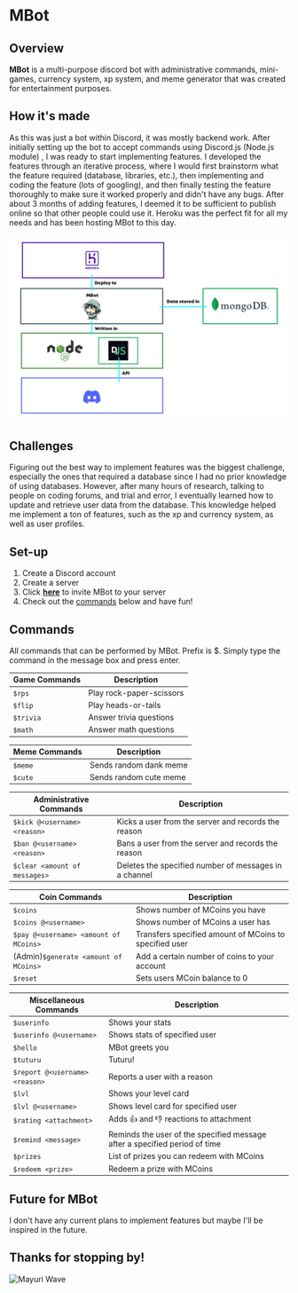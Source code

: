 # MBot

## Overview
**MBot** is a multi-purpose discord bot with administrative commands, mini-games, currency system, xp system, and meme generator that was created for entertainment purposes.

## How it's made
As this was just a bot within Discord, it was mostly backend work. After initially setting up the bot to accept commands using Discord.js (Node.js module) , I was ready to start 
implementing features. I developed the features through an iterative process, where I would first brainstorm what the feature required (database, libraries, etc.), then implementing and coding
the feature (lots of googling), and then finally testing the feature thoroughly to make sure it worked properly and didn't have any bugs. 
After about 3 months of adding features, I deemed it to be sufficient to publish online so that other people could use it. Heroku was the perfect fit for all my needs and has 
been hosting MBot to this day.

![Tech Stack](tech_stack.png)

## Challenges
Figuring out the best way to implement features was the biggest challenge, especially the ones that required a database since I had no prior knowledge 
of using databases. However, after many hours of research, talking to people on coding forums, and trial and error, I eventually learned how to update and retrieve user data 
from the database. This knowledge helped me implement a ton of features, such as the xp and currency system, as well as user profiles.

## Set-up
1. Create a Discord account 
2. Create a server
3. Click **[here](https://discord.com/api/oauth2/authorize?client_id=722306796483641366&permissions=8&scope=bot)** to invite MBot to your server 
4. Check out the [commands](#commands) below and have fun!

## Commands
All commands that can be performed by MBot. Prefix is $. Simply type the command in the message box and press enter.

| Game Commands | Description |
| ----------- | ----------- |
| `$rps`      | Play rock-paper-scissors       |
| `$flip`   | Play heads-or-tails        |
| `$trivia`      | Answer trivia questions       |
| `$math`   | Answer math questions       |

| Meme Commands | Description |
| ----------- | ----------- |
| `$meme`      | Sends random dank meme   |
| `$cute`      | Sends random cute meme  |

| Administrative Commands | Description |
| ----------- | ----------- |
| `$kick @<username> <reason>`      | Kicks a user from the server and records the reason   |
| `$ban @<username> <reason>`      | Bans a user from the server and records the reason   |
| `$clear <amount of messages>`      | Deletes the specified number of messages in a channel   |

| Coin Commands | Description |
| ----------- | ----------- |
| `$coins`      | Shows number of MCoins you have    |
| `$coins @<username>`      | Shows number of MCoins a user has   |
| `$pay @<username> <amount of MCoins>`   | Transfers specified amount of MCoins to specified user     |
| (Admin)`$generate <amount of MCoins>`      | Add a certain number of coins to your account       |
| `$reset`   | Sets users MCoin balance to 0      |

| Miscellaneous Commands | Description |
| ----------- | ----------- |
| `$userinfo`      | Shows your stats |
| `$userinfo @<username>`      | Shows stats of specified user  |
| `$hello`      | MBot greets you |
| `$tuturu`      | Tuturu! |
| `$report @<username> <reason>`  | Reports a user with a reason |
| `$lvl`      | Shows your level card |
| `$lvl @<username>`      | Shows level card for specified user |
| `$rating <attachment>`      | Adds 👍 and 👎 reactions to attachment |
| `$remind <message>`      | Reminds the user of the specified message after a specified period of time |
| `$prizes`      | List of prizes you can redeem with MCoins |
| `$redeem <prize>`      | Redeem a prize with MCoins |


## Future for MBot
I don't have any current plans to implement features but maybe I'll be inspired in the future.

## Thanks for stopping by!
![Mayuri Wave](https://c.tenor.com/8-jJyFqnWxwAAAAC/steins-gate-wave.gif)
